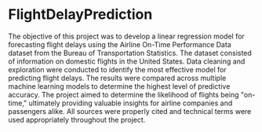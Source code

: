 # FlightDelayPrediction

The objective of this project was to develop a linear regression model for forecasting flight delays using the Airline On-Time Performance Data dataset from the Bureau of Transportation Statistics. The dataset consisted of information on domestic flights in the United States. Data cleaning and exploration were conducted to identify the most effective model for predicting flight delays. The results were compared across multiple machine learning models to determine the highest level of predictive accuracy. The project aimed to determine the likelihood of flights being "on-time," ultimately providing valuable insights for airline companies and passengers alike. All sources were properly cited and technical terms were used appropriately throughout the project.
